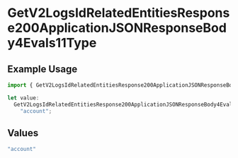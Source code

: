 # GetV2LogsIdRelatedEntitiesResponse200ApplicationJSONResponseBody4Evals11Type

## Example Usage

```typescript
import { GetV2LogsIdRelatedEntitiesResponse200ApplicationJSONResponseBody4Evals11Type } from "orq-poc-typescript-multi-env-version/models/operations";

let value:
  GetV2LogsIdRelatedEntitiesResponse200ApplicationJSONResponseBody4Evals11Type =
    "account";
```

## Values

```typescript
"account"
```